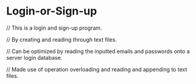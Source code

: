 # Login-or-Sign-up

 // This is a login and sign-up program. 

 // By creating and reading through text files. 

 // Can be optimized by reading the inputted emails and passwords onto a server login database. 

 // Made use of operation overloading and reading and appending to text files. 
